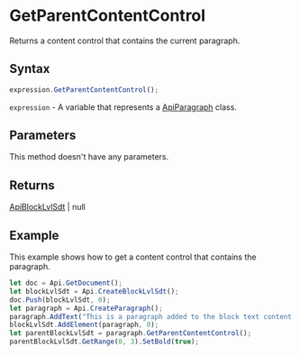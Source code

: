 # GetParentContentControl

Returns a content control that contains the current paragraph.

## Syntax

```javascript
expression.GetParentContentControl();
```

`expression` - A variable that represents a [ApiParagraph](../ApiParagraph.md) class.

## Parameters

This method doesn't have any parameters.

## Returns

[ApiBlockLvlSdt](../../ApiBlockLvlSdt/ApiBlockLvlSdt.md) \| null

## Example

This example shows how to get a content control that contains the paragraph.

```javascript editor-docx
let doc = Api.GetDocument();
let blockLvlSdt = Api.CreateBlockLvlSdt();
doc.Push(blockLvlSdt, 0);
let paragraph = Api.CreateParagraph();
paragraph.AddText("This is a paragraph added to the block text content control.");
blockLvlSdt.AddElement(paragraph, 0);
let parentBlockLvlSdt = paragraph.GetParentContentControl();
parentBlockLvlSdt.GetRange(0, 3).SetBold(true);
```
